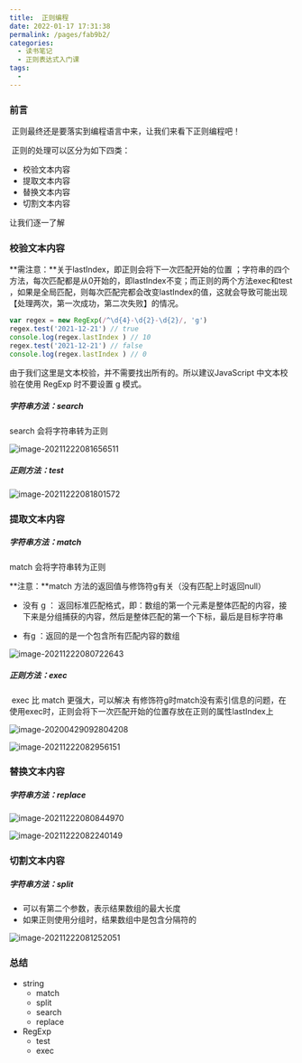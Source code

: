```yaml
---
title:  正则编程
date: 2022-01-17 17:31:38
permalink: /pages/fab9b2/
categories:
  - 读书笔记
  - 正则表达式入门课
tags:
  - 
---
```

### 前言

​		正则最终还是要落实到编程语言中来，让我们来看下正则编程吧！

​		正则的处理可以区分为如下四类：

- 校验文本内容
- 提取文本内容
- 替换文本内容
- 切割文本内容

让我们逐一了解

### 校验文本内容

**需注意：**关于lastIndex，即正则会将下一次匹配开始的位置 ；字符串的四个方法，每次匹配都是从0开始的，即lastIndex不变；而正则的两个方法exec和test ，如果是全局匹配，则每次匹配完都会改变lastIndex的值，这就会导致可能出现【处理两次，第一次成功，第二次失败】的情况。

```js
var regex = new RegExp(/^\d{4}-\d{2}-\d{2}/, 'g')
regex.test('2021-12-21') // true
console.log(regex.lastIndex ) // 10
regex.test('2021-12-21') // false
console.log(regex.lastIndex ) // 0
```

由于我们这里是文本校验，并不需要找出所有的。所以建议JavaScript 中文本校验在使用 RegExp 时不要设置 g 模式。

##### 字符串方法：search

search 会将字符串转为正则

![image-20211222081656511](https://tva1.sinaimg.cn/large/008i3skNly1gxmapworvxj30o20lugn6.jpg)

##### 正则方法：test

![image-20211222081801572](https://tva1.sinaimg.cn/large/008i3skNly1gxmar1i5l8j30o80m1q4s.jpg)

### 提取文本内容

##### 字符串方法：match

match 会将字符串转为正则

**注意：**match 方法的返回值与修饰符g有关（没有匹配上时返回null）

- 没有 g   ： 返回标准匹配格式，即：数组的第一个元素是整体匹配的内容，接下来是分组捕获的内容，然后是整体匹配的第一个下标，最后是目标字符串

- 有g ：返回的是一个包含所有匹配内容的数组

![image-20211222080722643](https://tva1.sinaimg.cn/large/008i3skNly1gxmafyhxhvj30k805ot8z.jpg)

##### 正则方法：exec

​		exec 比 match 更强大，可以解决 有修饰符g时match没有索引信息的问题，在使用exec时，正则会将下一次匹配开始的位置存放在正则的属性lastIndex上

![image-20200429092804208](https://tva1.sinaimg.cn/large/008i3skNly1gxmasarkk3j30g1052gls.jpg)

![image-20211222082956151](https://tva1.sinaimg.cn/large/008i3skNly1gxmb3frxp3j30mi0lqtc2.jpg)

### 替换文本内容

##### 字符串方法：replace

![image-20211222080844970](https://tva1.sinaimg.cn/large/008i3skNly1gxmahe2x1cj30ke05rmxk.jpg)

![image-20211222082240149](https://tva1.sinaimg.cn/large/008i3skNly1gxmavvnsvjj30qq0k00v7.jpg)



### 切割文本内容

##### 字符串方法：split

- 可以有第二个参数，表示结果数组的最大长度
- 如果正则使用分组时，结果数组中是包含分隔符的

![image-20211222081252051](https://tva1.sinaimg.cn/large/008i3skNly1gxmalo3dhqj30ec046q35.jpg)

### 总结

- string
  - match
  - split
  - search
  - replace
- RegExp
  - test
  - exec